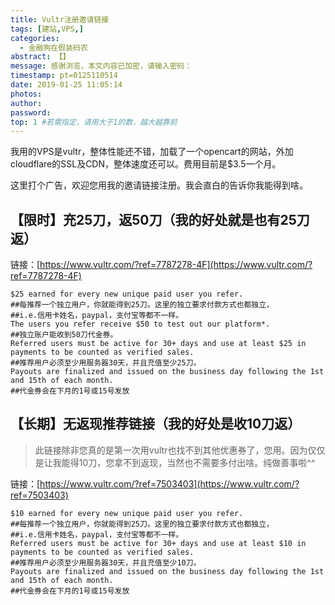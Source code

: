 ```yaml
---
title: Vultr注册邀请链接
tags: [建站,VPS,]
categories:
  - 金融狗在假装码农
abstract: 【】
message: 感谢浏览，本文内容已加密，请输入密码：
timestamp: pt=0125110514
date: 2019-01-25 11:05:14
photos:
author:
password:
top: 1 #若需指定，请用大于1的数，越大越靠前
---
```

我用的VPS是vultr，整体性能还不错，加载了一个opencart的网站，外加cloudflare的SSL及CDN，整体速度还可以。费用目前是$3.5一个月。

这里打个广告，欢迎您用我的邀请链接注册。我会直白的告诉你我能得到啥。
<!--more-->
## 【限时】充25刀，返50刀（我的好处就是也有25刀返）

链接：[https://www.vultr.com/?ref=7787278-4F](https://www.vultr.com/?ref=7787278-4F)
```
$25 earned for every new unique paid user you refer. 
##每推荐一个独立用户，你就能得到25刀。这里的独立要求付款方式也都独立，
##i.e.信用卡姓名，paypal，支付宝等都不一样。
The users you refer receive $50 to test out our platform*.
##独立账户能收到50刀代金券。
Referred users must be active for 30+ days and use at least $25 in payments to be counted as verified sales.
##推荐用户必须至少用服务器30天，并且充值至少25刀。
Payouts are finalized and issued on the business day following the 1st and 15th of each month.
##代金券会在下月的1号或15号发放
```
## 【长期】无返现推荐链接（我的好处是收10刀返）
> 此链接除非您真的是第一次用vultr也找不到其他优惠券了，您用。因为仅仅是让我能得10刀，您拿不到返现，当然也不需要多付出啥。纯做善事啦^^

链接：[https://www.vultr.com/?ref=7503403](https://www.vultr.com/?ref=7503403)
```
$10 earned for every new unique paid user you refer. 
##每推荐一个独立用户，你就能得到25刀。这里的独立要求付款方式也都独立，
##i.e.信用卡姓名，paypal，支付宝等都不一样。
Referred users must be active for 30+ days and use at least $10 in payments to be counted as verified sales.
##推荐用户必须至少用服务器30天，并且充值至少10刀。
Payouts are finalized and issued on the business day following the 1st and 15th of each month.
##代金券会在下月的1号或15号发放
```
